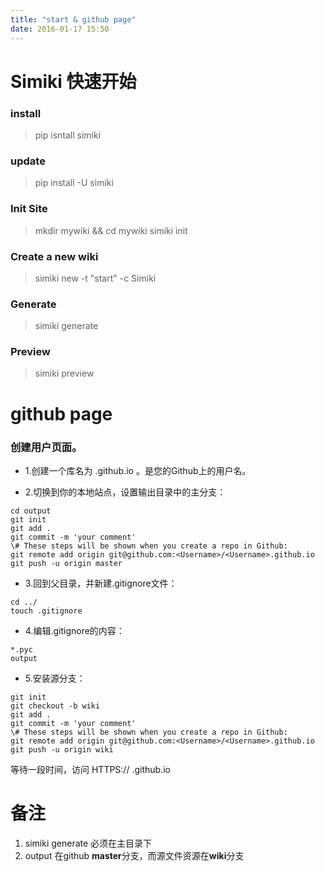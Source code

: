 ```yaml
---
title: "start & github page"
date: 2016-01-17 15:50
---
```


# Simiki 快速开始

### install

>pip isntall simiki

### update

>pip install -U simiki

### Init Site

>mkdir mywiki && cd mywiki
>simiki init

### Create a new wiki

>simiki new -t "start" -c Simiki

### Generate

>simiki generate

### Preview

>simiki preview



# github page

### 创建用户页面。

* 1.创建一个库名为 <Username> .github.io 。<Username>是您的Github上的用户名。

* 2.切换到你的本地站点，设置输出目录中的主分支：

```
cd output
git init
git add .
git commit -m 'your comment'
\# These steps will be shown when you create a repo in Github:
git remote add origin git@github.com:<Username>/<Username>.github.io
git push -u origin master
```

* 3.回到父目录，并新建.gitignore文件：

```
cd ../
touch .gitignore
```

* 4.编辑.gitignore的内容：

```
*.pyc
output
```

* 5.安装源分支：

```
git init
git checkout -b wiki
git add .
git commit -m 'your comment'
\# These steps will be shown when you create a repo in Github:
git remote add origin git@github.com:<Username>/<Username>.github.io
git push -u origin wiki
```

等待一段时间，访问 HTTPS:// <Username> .github.io 


# 备注

1. simiki generate 必须在主目录下
2. output 在github **master**分支，而源文件资源在**wiki**分支